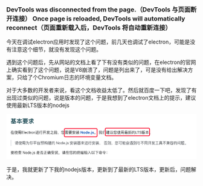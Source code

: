 ### DevTools was disconnected from the page.（DevTools 与页面断开连接） Once page is reloaded, DevTools will automatically reconnect（页面重新载入后，DevTools 将自动重新连接）

今天在调试electron应用时发现了这个问题，前几天也调试了electron，可能是没有注意这个细节，就没有发现这个问题。

遇到这个问题后，先从网站的文档上看了下有没有类似的问题，在electron的官网上确实看到了这个问题，说是V8崩溃了，问题是列出来了，可是没有给出解决方案，只给了个Chromium日志的环境变量文档。

对于大多数的开发者来说，看这个文档收益太低了。然后就百度一下吧，发现了有出现过类似的问题，说是版本的问题，于是我想到了electron文档上的提示，建议使用最新LTS版本的nodejs

![使用最新LTS版本的nodejs](./images/i1.png)

于是，我就更新了下我的nodejs版本，更新到了最新的LTS版本，更新后，问题解决。